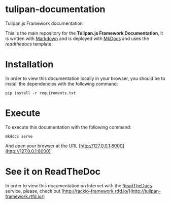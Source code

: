 # tulipan-documentation
Tulipan.js Framework documentation

This is the main repository for the **Tulipan.js Framework Documentation**, 
it is written with [Markdown](https://daringfireball.net/projects/markdown/) 
and is deployed with [MkDocs](https://www.mkdocs.org/) and uses 
the *readthedocs* template.


# Installation

In order to view this documentation locally in your browser, you
should be to install the dependencies with the following command:

```
pip install -r requirements.txt
```

# Execute

To execute this documentation with the following command:

```
mkdocs serve
```

And open your browser at the URL [http://127.0.0.1:8000](http://127.0.0.1:8000)


# See it on ReadTheDoc

In order to view this documentation on Internet with the 
[ReadTheDocs](https://readthedocs.org/) service, please, check out 
[http://rackio-framework.rtfd.io/](http://tulipan-framework.rtfd.io/)

